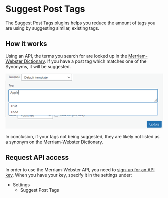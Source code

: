 # Suggest Post Tags

The Suggest Post Tags plugins helps you reduce the amount of tags you are using by suggesting similar, existing tags.

## How it works
Using an API, the terms you search for are looked up in the [Merriam-Webster Dictionary](https://www.merriam-webster.com/). If you have a post tag which matches one of the Synonyms, it will be suggested.

![Hello](/src/assets/img/suggest-tags.png)

In conclusion, if your tags not being suggested, they are likely not listed as a synonym on the Merriam-Webster Dictionary.

## Request API access
In order to use the Merriam-Webster API, you need to [sign-up for an API key](https://dictionaryapi.com/register/index). When you have your key, specify it in the settings under:
- Settings
  - Suggest Post Tags
